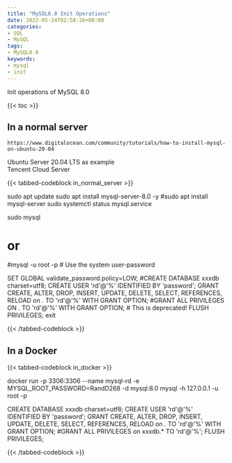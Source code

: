 ```yaml
---
title: "MySQL8.0 Init Operations"
date: 2022-05-24T02:58:26+08:00
categories:
- SQL
- MySQL
tags:
- MySQL8.0
keywords:
- mysql
- init
---
```


Init operations of MySQL 8.0
<!--more-->

{{< toc >}}

## In a normal server

`https://www.digitalocean.com/community/tutorials/how-to-install-mysql-on-ubuntu-20-04`

Ubuntu Server 20.04 LTS as example  
Tencent Cloud Server

{{< tabbed-codeblock in_normal_server >}}
<!-- tab shell -->
sudo apt update
sudo apt install mysql-server-8.0 -y
#sudo apt install mysql-server
sudo systemctl status mysql.service

sudo mysql
# or
#mysql -u root -p  # Use the system user-password
<!-- endtab -->
<!--tab sql -->
SET GLOBAL validate_password.policy=LOW;
#CREATE DATABASE xxxdb charset=utf8;
CREATE USER 'rd'@'%' IDENTIFIED BY 'password';
GRANT CREATE, ALTER, DROP, INSERT, UPDATE, DELETE, SELECT, REFERENCES, RELOAD on *.* TO 'rd'@'%' WITH GRANT OPTION;
#GRANT ALL PRIVILEGES ON *.* TO 'rd'@'%' WITH GRANT OPTION;  # This is deprecated!
FLUSH PRIVILEGES;
exit
<!-- endtab -->
{{< /tabbed-codeblock >}}




## In a Docker

{{< tabbed-codeblock in_docker >}}
<!-- tab shell -->
docker run -p 3306:3306 --name mysql-rd -e MYSQL_ROOT_PASSWORD=RandD268 -d mysql:8.0
mysql -h 127.0.0.1 -u root -p
<!-- endtab -->

<!-- tab sql -->
CREATE DATABASE xxxdb charset=utf8;
CREATE USER 'rd'@'%' IDENTIFIED BY 'password';
GRANT CREATE, ALTER, DROP, INSERT, UPDATE, DELETE, SELECT, REFERENCES, RELOAD on *.* TO 'rd'@'%' WITH GRANT OPTION;
#GRANT ALL PRIVILEGES on xxxdb.* TO 'rd'@'%';
FLUSH PRIVILEGES;
<!-- endtab -->
{{< /tabbed-codeblock >}}

